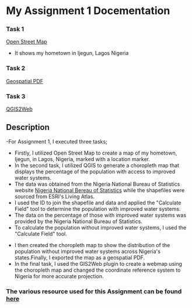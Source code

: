 # My Assignment 1 Docementation

### Task 1

[Open Street Map](https://fadojuaj.github.io/LA558_FADOJU_AYODELE/Assignment/Assignment%202/OpenStreetMap_Ijegun/Ass2_OSM.html)
- It shows my hometown in Ijegun, Lagos Nigeria

### Task 2

[Geospatial PDF](https://fadojuaj.github.io/LA558_FADOJU_AYODELE/Assignment/Assignment%202/Exported_Map/Assign3.pdf)

### Task 3
[QGIS2Web](https://fadojuaj.gitHub.io/LA558_FADOJU_AYODELE/Assignment/Assignment%202/Exported_Map/qgis2web_2023_02_06-22_46_25_723413/qgis2web_2023_02_06-22_50_28_532826/index.html#7/9.536/1.824) 

## Description

-For Assignment 1, I executed three tasks;
- Firstly, I utilized Open Street Map to create a map of my hometown, Ijegun, in Lagos, Nigeria, marked with a location marker.
 - In the second task, I utilized QGIS to generate a choropleth map that displays the percentage of the population with access to improved water systems.
- The data was obtained from the Nigeria National Bureau of Statistics website [Nigeria National Bereau of Statistics](https://www.nigerianstat.gov.ng/) while the shapefiles were sourced from ESRI's Living Atlas.
 - I used the ID to join the shapefile and data and applied the "Calculate Field" tool to determine the population with improved water systems.
- The data on the percentage of those with improved water systems was provided by the Nigeria National Bureau of Statistics.
 - To calculate the population without improved water systems, I used the "Calculate Field" tool.</p>
  - I then created the choropleth map to show the distribution of the population without improved water systems across Nigeria's states.Finally, I exported the map as a geospatial PDF.
  - In the final task, I used the GIS2Web plugin to create a webmap using the choropleth map and changed the coordinate reference system to Nigeria for more accurate projection.
  
  ### The various resource used for this Assignment can be found [here](https://fadojuaj.github.io/LA558_FADOJU_AYODELE/Assignment/Assignment%202/Exported_Map)
